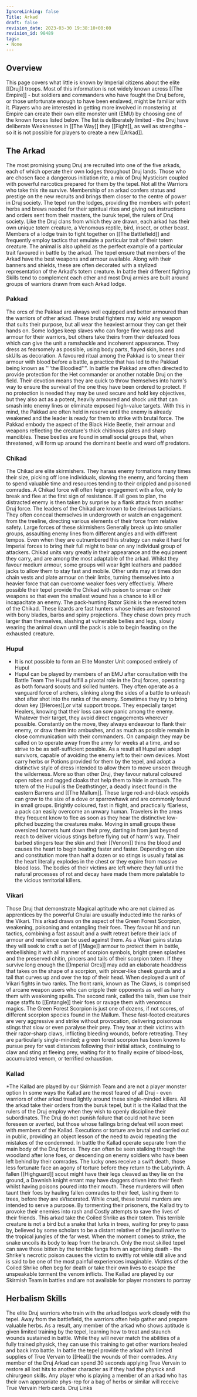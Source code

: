 ```yaml
---
IgnoreLinking: false
Title: Arkad
draft: false
revision_date: 2023-03-30 19:38:10+00:00
revision_id: 98489
tags:
- None
---
```


## Overview
This page covers what little is known by Imperial citizens about the elite [[Druj]] troops. Most of this information is not widely known across [[The Empire]] - but soldiers and commanders who have fought the Druj before, or those unfortunate enough to have been enslaved, might be familiar with it.
Players who are interested in getting more involved in monstering at Empire can create their own elite monster unit (EMU) by choosing one of the known forces listed below. The list is deliberately limited - the Druj have deliberate Weaknesses in [[The Way]] they [[Fight]], as well as strengths - so it is not possible for players to create a new [[Arkad]].
## The Arkad
The most promising young Druj are recruited into one of the five arkads, each of which operate their own lodges throughout Druj lands. Those who are chosen face a dangerous initiation rite, a mix of Druj Mysticism coupled with powerful narcotics prepared for them by the tepel. Not all the Warriors who take this rite survive. Membership of an arkad confers status and prestige on the new recruits and brings them closer to the centre of power in Druj society. The tepel run the lodges, providing the members with potent herbs and brews needed for their spiritual rites and giving out instructions and orders sent from their masters, the buruk tepel, the rulers of Druj society.
Like the Druj clans from which they are drawn, each arkad has their own unique totem creature, a Venomous reptile, bird, insect, or other beast. Members of a lodge train to fight together on [[The Battlefield]] and frequently employ tactics that emulate a particular trait of their totem creature. The animal is also upheld as the perfect example of a particular trait favoured in battle by the arkad.
The tepel ensure that members of the Arkad have the best weapons and armour available. Along with their banners and shields, these are often decorated with a stylized representation of the Arkad's totem creature. In battle their different fighting Skills tend to complement each other and most Druj armies are built around groups of warriors drawn from each Arkad lodge.
### Pakkad
The orcs of the Pakkad are always well equipped and better armoured than the warriors of other arkad. These brutal fighters may wield any weapon that suits their purpose, but all wear the heaviest armour they can get their hands on. Some lodges keep slaves who can forge fine weapons and armour for their warriors, but others take theirs from their defeated foes which can give the unit a ramshackle and incoherent appearance. They dress as fearsomely as possible, using body parts, flayed skin, bones and skUlls as decoration. A favoured ritual among the Pakkad is to smear their armour with blood before a battle, a practice that has led to the Pakkad being known as "''the Bloodied''". 
In battle the Pakkad are often directed to provide protection for the Het commander or another notable Druj on the field. Their devotion means they are quick to throw themselves into harm's way to ensure the survival of the one they have been ordered to protect. If no protection is needed they may be used secure and hold key objectives, but they also act as a potent, heavily armoured and shock unit that can smash into enemy lines or eliminate exposed high-value targets. With this in mind, the Pakkad are often held in reserve until the enemy is already weakened and the leader is ready for them to strike with brutal force. 
The Pakkad embody the aspect of the Black Hide Beetle, their armour and weapons reflecting the creature's thick chitinous plates and sharp mandibles. These beetles are found in small social groups that, when threatened, will form up around the dominant beetle and ward off predators.
### Chikad
The Chikad are elite skirmishers. They harass enemy formations many times their size, picking off lone individuals, slowing the enemy, and forcing them to spend valuable time and resources tending to their crippled and poisoned comrades. A Chikad force will often feign engagement with a foe, only to break and flee at the first sign of resistance. If all goes to plan, the distracted enemy is then taken by surprise by a flank attack from another Druj force. 
The leaders of the Chikad are known to be devious tacticians. They often conceal themselves in undergrowth or watch an engagement from the treeline, directing various elements of their force from relative safety. Large forces of these skirmishers Generally break up into smaller groups, assaulting enemy lines from different angles and with different tempos. Even when they are outnumbered this strategy can make it hard for Imperial forces to bring their full might to bear on any individual group of attackers.
Chikad units vary greatly in their appearance and the equipment they carry, and are among the most adaptable of the arkad. Whilst they favour medium armour, some groups will wear light leathers and padded jacks to allow them to stay fast and mobile. Other units may at times don chain vests and plate armour on their limbs, turning themselves into a heavier force that can overcome weaker foes very effectively. Where possible their tepel provide the Chikad with poison to smear on their weapons so that even the smallest wound has a chance to kill or incapacitate an enemy.
The pack-hunting Razor Skink is the revered totem of the Chikad. These lizards are fast hunters whose hides are festooned with bony blades, barbs and spiny projections. They chase down prey much larger than themselves, slashing at vulnerable bellies and legs, slowly wearing the animal down until the pack is able to begin feasting on the exhausted creature.
### Hupul
* It is not possible to form an Elite Monster Unit composed entirely of Hupul
* Hupul can be played by members of an EMU after consultation with the Battle Team 
The Hupul fulfill a pivotal role in the Druj forces, operating as both forward scouts and skilled hunters. They often operate as a vanguard force of archers, slinking along the sides of a battle to unleash shot after shot into the ranks of the enemy. Sometimes they try to bring down key [[Heroes]],or vital support troops. They especially target Healers, knowing that their loss can sow panic among the enemy. Whatever their target, they avoid direct engagements wherever possible. Constantly on the move, they always endeavour to flank their enemy, or draw them into ambushes, and as much as possible remain in close communication with their commanders. 
On campaign they may be called on to operate away from the army for weeks at a time, and so strive to be as self-sufficient possible. As a result all Hupul are adept survivors, capable of avoiding the enemy left to their own devices. Most carry herbs or Potions provided for them by the tepel, and adopt a distinctive style of dress intended to allow them to move unseen through the wilderness. More so than other Druj, they favour natural coloured open robes and ragged cloaks that help them to hide in ambush.
The totem of the Hupul is the Deathstinger, a deadly insect found in the eastern Barrens and [[The Mallum]]. These large red-and-black vespids can grow to the size of a dove or sparrowhawk and are commonly found in small groups. Brightly coloured, fast in flight, and practically fEarless, a pack can easily overcome an unwary human. Travelers in the areas they frequent know to flee as soon as they hear the distinctive low-pitched buzzing the creatures make. Moving in small groups these oversized hornets hunt down their prey, darting in from just beyond reach to deliver vicious stings before flying out of harm's way. Their barbed stingers tear the skin and their [[Venom]] thins the blood and causes the heart to begin beating faster and faster. Depending on size and constitution more than half a dozen or so stings is usually fatal as the heart literally explodes in the chest or they expire from massive blood loss. The bodies of their victims are left where they fall until the natural processes of rot and decay have made them more palatable to the vicious territorial killers.
### Vikari
Those Druj that demonstrate Magical aptitude who are not claimed as apprentices by the powerful Ghulai are usually inducted into the ranks of the Vikari. This arkad draws on the aspect of the Green Forest Scorpion, weakening, poisoning and entangling their foes. They favour hit and run tactics, combining a fast assault and a swift retreat before their lack of armour and resilience can be used against them.
As a Vikari gains status they will seek to craft a set of [[Mage]] armour to protect them in battle, embellishing it with all manner of scorpion symbols, bright green splashes and the preserved chitin, pincers and tails of their scorpion totem. If they survive long enough the [[Imperial Orcs]] may add an elaborate headdress that takes on the shape of a scorpion, with pincer-like cheek guards and a tail that curves up and over the top of their head. 
When deployed a unit of Vikari fights in two ranks. The front rank, known as The Claws,  is comprised of arcane weapon users who can cripple their opponents as well as harry them with weakening spells. The second rank, called the tails, then use their mage staffs to [[Entangle]] their foes or ravage them with venomous magics.
The Green Forest Scorpion is just one of dozens, if not scores, of different scorpion species found in the Mallum. These fast-footed creatures are very aggressive and strike without provocation, delivering poisonous stings that slow or even paralyse their prey. They tear at their victims with their razor-sharp claws, inflicting bleeding wounds, before retreating. They are particularly single-minded; a green forest scorpion has been known to pursue prey for vast distances following their initial attack, continuing to claw and sting at fleeing prey, waiting for it to finally expire of blood-loss, accumulated venom, or terrified exhaustion.
### Kallad
*The Kallad are played by our Skirmish Team and are not a player monster option
In some ways the Kallad are the most feared of all Druj - even warriors of other arkad tread lightly around these single-minded killers. All the arkad take their orders from the buruk tepel, but it is the Kallad that the rulers of the Druj employ when they wish to openly discipline their subordinates. The Druj do not punish failure that could not have been foreseen or averted, but those whose failings bring defeat will soon meet with members of the Kallad. Executions or torture are brutal and carried out in public, providing an object lesson of the need to avoid repeating the mistakes of the condemned.
In battle the Kallad operate separate from the main body of the Druj forces. They can often be seen stalking through the woodland after lone foes, or descending on enemy soldiers who have been left behind by their comrades. The lucky ones receive a swift death, those less fortunate face an agony of torture before they return to the Labyrinth. A fallen [[Highguard]] scout might have their legs cleaved as they lie on the ground, a Dawnish knight errant may have daggers driven into their flesh whilst having poisons poured into their mouth. These murderers will often taunt their foes by hauling fallen comrades to their feet, lashing them to trees, before they are eViscerated. While cruel, these brutal murders are intended to serve a purpose. By tormenting their prisoners, the Kallad try to provoke their enemies into rash and Costly attempts to save the lives of their friends.
This arkad take the Coiled Shrike as their totem. This terrible creature is not a bird but a snake that lurks in trees, waiting for prey to pass by, believed by some scholars to be a distant relative of the jaculi native to the tropical jungles of the far west. When the moment comes to strike, the snake uncoils its body to leap from the branch. Only the most skilled tepel can save those bitten by the terrible fangs from an agonising death - the Shrike's necrotic poison causes the victim to swiftly rot while still alive and is said to be one of the most painful experiences imaginable. Victims of the Coiled Shrike often beg for death or take their own lives to escape the unspeakable torment the venom inflicts.
The Kallad are played by our Skirmish Team in battles and are not available for player monsters to portray
## Herbalism Skills
The elite Druj warriors who train with the arkad lodges work closely with the tepel. Away from the battlefield, the warriors often help gather and prepare valuable herbs. As a result, any member of the arkad who shows aptitude is given limited training by the tepel, learning how to treat and staunch wounds sustained in battle. While they will never match the abilities of a fully trained physick, they can use this training to get other warriors healed and back into battle. In battle the tepel provide the arkad with limited supplies of True Vervain to [[Heal]] the wounds of their comrades.
Any member of the Druj Arkad can spend 30 seconds applying True Vervain to restore all lost hits to another character as if they had the physick and chirurgeon skills. Any player who is playing a member of an arkad who has their own appropriate phys-rep for a bag of herbs or similar will receive True Vervain Herb cards.
Druj Links